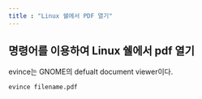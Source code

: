 ```yaml
---
title : "Linux 쉘에서 PDF 열기"
---
```


## 명령어를 이용하여 Linux 쉘에서 pdf 열기



evince는 GNOME의 defualt document viewer이다.

```
evince filename.pdf
```

